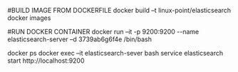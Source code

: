 #BUILD IMAGE FROM DOCKERFILE
docker   build –t  linux-point/elasticsearch 
docker    images

#RUN DOCKER CONTAINER
docker  run  –it  -p 9200:9200 --name elasticsearch-server   –d  3739ab6g6f4e   /bin/bash

docker ps 
docker     exec  –it   elasticsearch-sever     bash
service elasticsearch start
http://localhost:9200 

